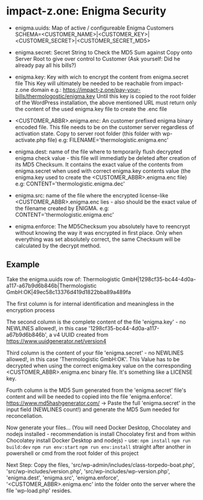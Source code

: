 # impact-z.one: Enigma Security

- enigma.uuids:
    Map of active / configureable Enigma Customers
    SCHEMA=<CUSTOMER_NAME>|<CUSTOMER_KEY>|<CUSTOMER_SECRET>|<CUSTOMER_SECRET_MD5>

- enigma.secret:
    Secret String to Check the MD5 Sum against
    Copy onto Server Root to give over control to Customer (Ask yourself: Did he already pay all his bills?)

- enigma.key:
    Key with wich to encrypt the content from enigma.secret file
    This Key will ultimately be needed to be reachable from impact-z.one domain e.g.: https://impact-z.one/pay-your-bills/thermologostic/enigma.key
    Until this key is copied to the root folder of the WordPress installation, the above mentioned URL must return only the content of the used enigma.key file to create the .enc file

- <CUSTOMER_ABBR>.enigma.enc:
    An customer prefixed enigma binary encoded file. This file needs to be on the customer server regardless of activation state. Copy to server root folder (this folder with wp-activate.php file)
     e.g: FILENAME='thermologistic.enigma.enc'

- enigma.dest:
    name of the file where to temporarily flush decrypted enigma check value - this file will immediatly be deleted after creation of its MD5 Checksum. It contains the exact value of the contents from enigma.secret when used with correct enigma.key contents value (the enigma.key used to create the <CUSTOMER_ABBR>.enigma.enc file)
    e.g: CONTENT='thermologistic.enigma.dec'

- enigma.src:
    name of the file where the encrypted license-like <CUSTOMER_ABBR>.enigma.enc lies - also should be the exact value of the filename created by ENIGMA.
    e.g: CONTENT='thermologistic.enigma.enc'

- enigma.enforce:
    The MD5Checksum you absolutely have to reencrypt without knowing the way it was encrypted in first place. Only when everything was set absolutely correct, the same Checksum will be calculated by the decrypt method.

## Example

Take the enigma.uuids row of: Thermologistic GmbH|1298cf35-bc44-4d0a-a117-a67b9d6b846b|Thermologistic GmbH:OK|49ec58c13376d419d1822bba89a489fa

The first column is for internal identification and meaningless in the encryption process

The second column is the complete content of the file 'enigma.key' - no NEWLINES allowed!, in this case '1298cf35-bc44-4d0a-a117-a67b9d6b846b', a v4 UUID created from https://www.uuidgenerator.net/version4

Third column is the content of your file 'enigma.secret' - no NEWLINES allowed!, in this case 'Thermologistic GmbH:OK'. This Value has to be decrypted when using the correct enigma.key value on the corresponding <CUSTOMER_ABBR>.enigma.enc binary file. It's something like a LICENSE key.

Fourth column is the MD5 Sum generated from the 'enigma.secret' file's content and will be needed to copied into the file 'enigma.enforce'. https://www.md5hashgenerator.com/ -> Paste the full 'enigma.secret' in the input field (NEWLINES count!) and generate the MD5 Sum needed for reconceliation.

Now generate your files... (You will need Docker Desktop, Chocolatey and nodejs installed - recommendation is install Chocolatey first and from within Chocolatey install Docker Desktop and nodejs) - use:
`npm install`
`npm run build:dev`
`npm run env:start`
`npm run env:install`
straight after another in powershell or cmd from the root folder of this project

Next Step: Copy the files, 'src/wp-admin/includes/class-torpedo-boat.php', 'src/wp-includes/version.php', 'src/wp-includes/wp-version.php', 'enigma.dest', 'enigma.src', 'enigma.enforce', '<CUSTOMER_ABBR>.enigma.enc' into the folder onto the server where the file 'wp-load.php' resides.
